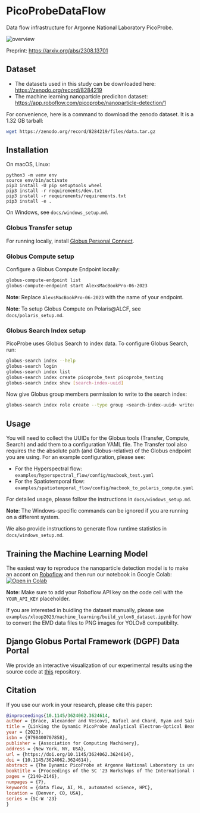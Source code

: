 # PicoProbeDataFlow
Data flow infrastructure for Argonne National Laboratory PicoProbe.


![overview](https://github.com/ramanathanlab/PicoProbeDataFlow/assets/38300604/046dc3cd-03aa-4652-976d-7ea7d8b3c6e2)

Preprint: https://arxiv.org/abs/2308.13701

## Dataset
- The datasets used in this study can be downloaded here: https://zenodo.org/record/8284219
- The machine learning nanoparticle prediciton dataset: https://app.roboflow.com/picoprobe/nanoparticle-detection/1

For convenience, here is a command to download the zenodo dataset. It is a 1.32 GB tarball:
```bash
wget https://zenodo.org/record/8284219/files/data.tar.gz
```

## Installation
On macOS, Linux:
```
python3 -m venv env
source env/bin/activate
pip3 install -U pip setuptools wheel
pip3 install -r requirements/dev.txt
pip3 install -r requirements/requirements.txt
pip3 install -e .
```

On Windows, see `docs/windows_setup.md`.

### Globus Transfer setup
For running locally, install [Globus Personal Connect](https://www.globus.org/globus-connect-personal). 

### Globus Compute setup
Configure a Globus Compute Endpoint locally:
```bash
globus-compute-endpoint list
globus-compute-endpoint start AlexsMacBookPro-06-2023
```
**Note**: Replace `AlexsMacBookPro-06-2023` with the name of your endpoint.

**Note**: To setup Globus Compute on Polaris@ALCF, see `docs/polaris_setup.md`.

### Globus Search Index setup
PicoProbe uses Globus Search to index data. To configure Globus Search, run:
```bash
globus-search index --help
globus-search login
globus-search index list
globus-search index create picoprobe_test picoprobe_testing
globus-search index show [search-index-uuid]
```
Now give Globus group members permission to write to the search index:
```bash
globus-search index role create --type group <search-index-uuid> writer <group-uuid>
```

## Usage
You will need to collect the UUIDs for the Globus tools (Transfer, Compute, Search) and add them to
a configuration YAML file. The Transfer tool also requires the the absolute path (and Globus-relative) 
of the Globus endpoint you are using. For an example configuration, please see:
- For the Hyperspectral flow: `examples/hyperspectral_flow/config/macbook_test.yaml`
- For the Spatiotemporal flow: `examples/spatiotemporal_flow/config/macbook_to_polaris_compute.yaml`

For detailed usage, please follow the instructions in `docs/windows_setup.md`. 

**Note**: The Windows-specific commands can be ignored if you are running on a different system.

We also provide instructions to generate flow runtime statistics in `docs/windows_setup.md`.

## Training the Machine Learning Model
The easiest way to reproduce the nanoparticle detection model is to make an accont on [Roboflow](https://roboflow.com/) and then run our notebook in Google Colab: [![Open in Colab](https://colab.research.google.com/assets/colab-badge.svg)](https://colab.research.google.com/github/ramanathanlab/PicoProbeDataFlow/blob/main/examples/xloop2023/machine_learning/train_yolov8_object_detection_on_custom_dataset.ipynb)

**Note**: Make sure to add your Roboflow API key on the code cell with the `YOUR_API_KEY` placeholder.

If you are interested in buidling the dataset manually, please see `examples/xloop2023/machine_learning/build_yolov8_dataset.ipynb` for how to convert the EMD data files to PNG images for YOLOv8 compatibilty.

## Django Globus Portal Framework (DGPF) Data Portal
We provide an interactive visualization of our experimental results using the source code at [this](https://github.com/ramanathanlab/picoprobe-portal/tree/main) repository.

## Citation
If you use our work in your research, please cite this paper:

```bibtex
@inproceedings{10.1145/3624062.3624614,
author = {Brace, Alexander and Vescovi, Rafael and Chard, Ryan and Saint, Nickolaus D. and Ramanathan, Arvind and Zaluzec, Nestor J. and Foster, Ian},
title = {Linking the Dynamic PicoProbe Analytical Electron-Optical Beam Line / Microscope to Supercomputers},
year = {2023},
isbn = {9798400707858},
publisher = {Association for Computing Machinery},
address = {New York, NY, USA},
url = {https://doi.org/10.1145/3624062.3624614},
doi = {10.1145/3624062.3624614},
abstract = {The Dynamic PicoProbe at Argonne National Laboratory is undergoing upgrades that will enable it to produce up to 100s of GB of data per day. While this data is highly important for both fundamental science and industrial applications, there is currently limited on-site infrastructure to handle these high-volume data streams. We address this problem by providing a software architecture capable of supporting large-scale data transfers to the neighboring supercomputers at the Argonne Leadership Computing Facility. To prepare for future scientific workflows, we implement two instructive use cases for hyperspectral and spatiotemporal datasets, which include: (i) off-site data transfer, (ii) machine learning/artificial intelligence and traditional data analysis approaches, and (iii) automatic metadata extraction and cataloging of experimental results. This infrastructure supports expected workloads and also provides domain scientists the ability to reinterrogate data from past experiments to yield additional scientific value and derive new insights.},
booktitle = {Proceedings of the SC '23 Workshops of The International Conference on High Performance Computing, Network, Storage, and Analysis},
pages = {2140–2146},
numpages = {7},
keywords = {data flow, AI, ML, automated science, HPC},
location = {Denver, CO, USA},
series = {SC-W '23}
}
```
